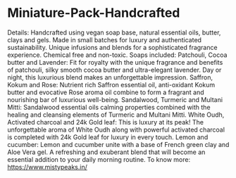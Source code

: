 # Miniature-Pack-Handcrafted
Details:  Handcrafted using vegan soap base, natural essential oils, butter, clays and gels. Made in small batches for luxury and authenticated sustainability. Unique infusions and blends for a sophisticated fragrance experience. Chemical free and non-toxic.  Soaps included: Patchouli, Cocoa butter and Lavender: Fit for royalty with the unique fragrance and benefits of patchouli, silky smooth cocoa butter and ultra-elegant lavender. Day or night, this luxurious blend makes an unforgettable impression. Saffron, Kokum and Rose: Nutrient rich Saffron essential oil, anti-oxidant Kokum butter and evocative Rose aroma oil combine to form a fragrant and nourishing bar of luxurious well-being. Sandalwood, Turmeric and Multani Mitti: Sandalwood essential oils calming properties combined with the healing and cleansing elements of Turmeric and Multani Mitti. White Oudh, Activated charcoal and 24k Gold leaf: This is luxury at its peak! The unforgettable aroma of White Oudh along with powerful activated charcoal is completed with 24k Gold leaf for luxury in every touch. Lemon and cucumber: Lemon and cucumber unite with a base of French green clay and Aloe Vera gel. A refreshing and exuberant blend that will become an essential addition to your daily morning routine. To know more: https://www.mistypeaks.in/
